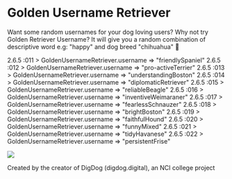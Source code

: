 # Golden Username Retriever

Want some random usernames for your dog loving users? Why not try Golden Retriever Username? It will give you a random combination of descriptive word e.g: "happy" and dog breed "chihuahua" 🐶

2.6.5 :011 > GoldenUsernameRetriever.username
 => "friendlySpaniel" 
2.6.5 :012 > GoldenUsernameRetriever.username
 => "pro-activeTerrier" 
2.6.5 :013 > GoldenUsernameRetriever.username
 => "understandingBoston" 
2.6.5 :014 > GoldenUsernameRetriever.username
 => "diplomaticRetriever" 
2.6.5 :015 > GoldenUsernameRetriever.username
 => "reliableBeagle" 
2.6.5 :016 > GoldenUsernameRetriever.username
 => "inventiveWeimaraner" 
2.6.5 :017 > GoldenUsernameRetriever.username
 => "fearlessSchnauzer" 
2.6.5 :018 > GoldenUsernameRetriever.username
 => "brightBoston" 
2.6.5 :019 > GoldenUsernameRetriever.username
 => "faithfulHound" 
2.6.5 :020 > GoldenUsernameRetriever.username
 => "funnyMixed" 
2.6.5 :021 > GoldenUsernameRetriever.username
 => "tidyHavanese" 
2.6.5 :022 > GoldenUsernameRetriever.username
 => "persistentFrise" 

![](https://media.giphy.com/media/xNPB9OnYtIGzK/giphy.gif)

Created by the creator of DigDog (digdog.digital), an NCI college project
